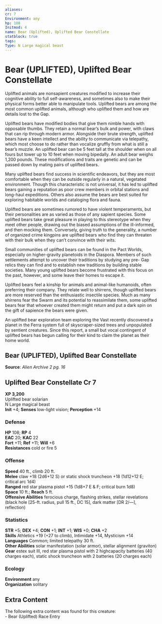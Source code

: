 ```yaml
---
aliases: 
cr: 7
Environment: any
hp: 108
Initmod: 4
name: Bear (Uplifted), Uplifted Bear Constellate
statblock: true
tags: 
Type: N Large magical beast
---
```


# Bear (UPLIFTED), Uplifted Bear Constellate

Uplifted animals are nonsapient creatures modified to increase their cognitive ability to full self-awareness, and sometimes also to make their physical forms better able to manipulate tools. Uplifted bears are among the most common uplifted animals, although who uplifted them and how are details lost to the Gap.

Uplifted bears have modified bodies that give them nimble hands with opposable thumbs. They retain a normal bear’s bulk and power, with claws that can rip through modern armor. Alongside their brute strength, uplifted bears have a keen intellect and the ability to communicate via telepathy, which most choose to do rather than vocalize gruffly from what is still a bear’s muzzle. An uplifted bear can be 5 feet tall at the shoulder when on all fours but tower up to 10 feet when moving bipedally. An adult bear weighs 1,200 pounds. These modifications and traits are genetic and can be passed down by mating pairs of uplifted bears.

Many uplifted bears find success in scientific endeavors, but they are most comfortable when they can be outside regularly in a natural, vegetated environment. Though this characteristic is not universal, it has led to uplifted bears gaining a reputation as poor crew members in orbital stations and long-haul expeditions. Others also assume the bears are best suited for exploring habitable worlds and cataloging flora and fauna.

Uplifted bears are sometimes rumored to have violent temperaments, but their personalities are as varied as those of any sapient species. Some uplifted bears take great pleasure in playing to this stereotype when they meet other people, drawing out the biased assumptions of the ill-informed, and then mocking them. Conversely, giving truth to the generality, a number of organized crime kingpins are uplifted bears who find they can threaten with their bulk when they can’t convince with their wits.

Small communities of uplifted bears can be found in the Pact Worlds, especially on higher-gravity planetoids in the Diaspora. Members of such settlements attempt to uncover their traditions by studying any pre- Gap relics they can find and to establish new traditions by building stable societies. Many young uplifted bears become frustrated with this focus on the past, however, and some leave their homes to escape it.

Uplifted bears feel a kinship for animals and animal-like humanoids, often preferring their company. They relate well to shirrens, though uplifted bears are more reserved than the enthusiastic insectile species. Much as many shirrens fear the Swarm and its potential to reassimilate them, some uplifted bears fear that whoever created them might return and put a dark spin on the gift of sapience the bears were given.

An uplifted bear exploration team exploring the Vast recently discovered a planet in the Ferra system full of skyscraper-sized trees and unpopulated by sentient creatures. Since this report, a small but vocal contingent of uplifted bears has begun calling for their kind to claim the planet as their home world.

## Bear (UPLIFTED), Uplifted Bear Constellate

**Source**:  _Alien Archive 2 pg. 16_

## Uplifted Bear Constellate Cr 7

**XP 3,200**  
Uplifted bear solarian  
N Large magical beast  
**Init** +4; **Senses** low-light vision; **Perception** +14  

### Defense

**HP** 108; **RP** 4  
**EAC** 20; **KAC** 22  
**Fort** +11; **Ref** +11; **Will** +6  
**Resistances** cold or fire 5  

### Offense

**Speed** 40 ft., climb 20 ft.  
**Melee** claw +18 (2d6+12 S) or static shock truncheon +18 (1d12+12 E; critical arc 1d4)  
**Ranged** red star plasma pistol +15 (1d8+7 E & F; critical burn 1d8)  
**Space** 10 ft.; **Reach** 5 ft.  
**Offensive Abilities** ferocious charge, flashing strikes, stellar revelations (black hole \[25-ft. radius, pull 15 ft., DC 15\], dark matter \[DR 2/—\], reflection)

### Statistics

**STR** +5; **DEX** +4; **CON** +1; **INT** +1; **WIS** +0; **CHA** +2  
**Skills** Athletics +19 (+27 to climb), Intimidate +14, Mysticism +14  
**Languages** Common; limited telepathy 30 ft.  
**Other Abilities** solar manifestation (solar armor), stellar alignment (graviton)  
**Gear** estex suit III, red star plasma pistol with 2 highcapacity batteries (40 charges each), static shock truncheon with 2 batteries (20 charges each)

### Ecology

**Environment** any  
**Organization** solitary

## Extra Content

The following extra content was found for this creature:  
\- Bear (Uplifted) Race Entry
